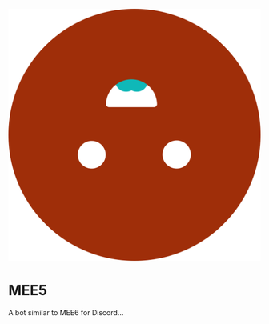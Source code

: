 ![image failed to load](https://github.com/NotTimTam/MEE5/blob/master/MEE5.png)
# MEE5
A bot similar to MEE6 for Discord...
